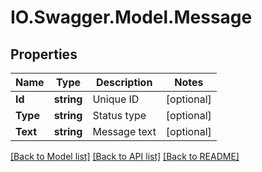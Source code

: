 # IO.Swagger.Model.Message
## Properties

Name | Type | Description | Notes
------------ | ------------- | ------------- | -------------
**Id** | **string** | Unique ID | [optional] 
**Type** | **string** | Status type | [optional] 
**Text** | **string** | Message text | [optional] 

[[Back to Model list]](../README.md#documentation-for-models) [[Back to API list]](../README.md#documentation-for-api-endpoints) [[Back to README]](../README.md)

